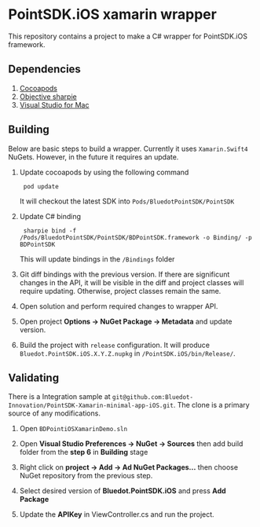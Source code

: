 # PointSDK.iOS xamarin wrapper
This repository contains a project to make a C# wrapper for PointSDK.iOS framework.

## Dependencies
1. [Cocoapods](https://cocoapods.org)
2. [Objective sharpie](https://docs.microsoft.com/en-us/xamarin/cross-platform/macios/binding/objective-sharpie/)
3. [Visual Studio for Mac](https://visualstudio.microsoft.com/vs/mac/)

## Building
Below are basic steps to build a wrapper. Currently it uses `Xamarin.Swift4` NuGets. However, in the future it requires an update.

1. Update cocoapods by using the following command
    
        pod update

    It will checkout the latest SDK into `Pods/BluedotPointSDK/PointSDK`

2. Update C# binding

        sharpie bind -f /Pods/BluedotPointSDK/PointSDK/BDPointSDK.framework -o Binding/ -p BDPointSDK

    This will update bindings in the `/Bindings` folder

3. Git diff bindings with the previous version. If there are significunt changes in the API, it will be visible in the diff and project classes will require updating. Otherwise, project classes remain the same.

4. Open solution and perform required changes to wrapper API.

5. Open project **Options -> NuGet Package -> Metadata** and update version.

6. Build the project with `release` configuration. It will produce `Bluedot.PointSDK.iOS.X.Y.Z.nupkg` in `/PointSDK.iOS/bin/Release/`.

## Validating
There is a Integration sample at `git@github.com:Bluedot-Innovation/PointSDK-Xamarin-minimal-app-iOS.git`. The clone is a primary source of any modifications.

1. Open `BDPointiOSXamarinDemo.sln`

2. Open **Visual Studio Preferences -> NuGet -> Sources** then add build folder from the **step 6** in **Building** stage

3. Right click on **project -> Add -> Ad NuGet Packages...** then choose NuGet repository from the previous step.

4. Select desired version of **Bluedot.PointSDK.iOS** and press **Add Package**

5. Update the **APIKey** in ViewController.cs and run the project.